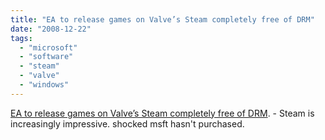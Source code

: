 ```yaml
---
title: "EA to release games on Valve’s Steam completely free of DRM"
date: "2008-12-22"
tags: 
  - "microsoft"
  - "software"
  - "steam"
  - "valve"
  - "windows"
---
```


[EA to release games on Valve’s Steam completely free of DRM](http://www.crunchgear.com/2008/12/22/ea-to-release-games-on-valves-steam-completely-free-of-drm/). - Steam is increasingly impressive. shocked msft hasn't purchased.
